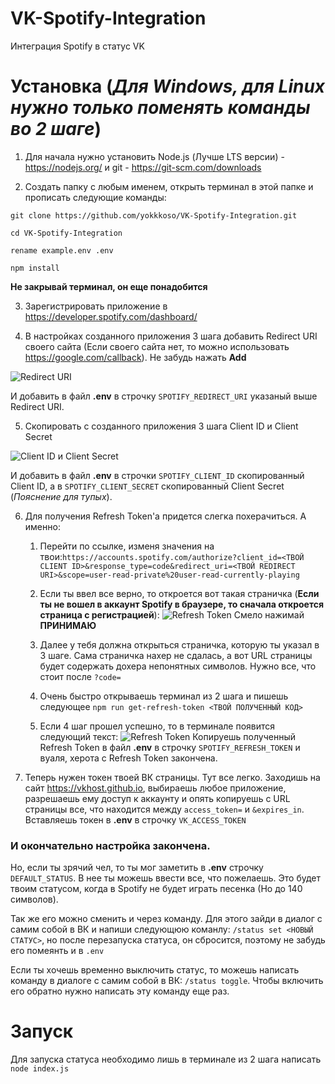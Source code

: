 # VK-Spotify-Integration
Интеграция Spotify в статус VK

# Установка (*Для Windows, для Linux нужно только поменять команды во 2 шаге*)
1. Для начала нужно установить Node.js (Лучше LTS версии) - https://nodejs.org/ и git - https://git-scm.com/downloads

2. Создать папку с любым именем, открыть терминал в этой папке и прописать следующие команды:

`git clone https://github.com/yokkkoso/VK-Spotify-Integration.git`

`cd VK-Spotify-Integration`

`rename example.env .env`

`npm install`

**Не закрывай терминал, он еще понадобится**

3. Зарегистрировать приложение в https://developer.spotify.com/dashboard/

4. В настройках созданного приложения 3 шага добавить Redirect URI своего сайта (Если своего сайта нет, то можно использовать https://google.com/callback). Не забудь нажать **Add**

![Redirect URI](https://sun9-14.userapi.com/impg/zkTtLoG34lbtHCIcz19FbO-9x4PhUo11gj_vPw/tbs2BqoEmCA.jpg?size=1918x979&quality=96&proxy=1&sign=b1d6262b8e41684fb7aa68e12d4e1332&type=album)

И добавить в файл **.env** в строчку `SPOTIFY_REDIRECT_URI` указаный выше Redirect URI.

5. Скопировать с созданного приложения 3 шага Client ID и Client Secret

![Client ID и Client Secret](https://sun9-24.userapi.com/impg/9ieDXq8SzaXMVV2mQ5_DxvczfEBNarv71mSwgQ/W5o7wto4pQ4.jpg?size=1918x979&quality=96&proxy=1&sign=230a35f52c57a0f82c9a8051bee021eb&type=album)

И добавить в файл **.env** в строчки `SPOTIFY_CLIENT_ID` скопированный Client ID, а в `SPOTIFY_CLIENT_SECRET` скопированный Client Secret (*Пояснение для тупых*).

6. Для получения Refresh Token'а придется слегка похерачиться. А именно:
    1. Перейти по ссылке, изменя значения на твои:`https://accounts.spotify.com/authorize?client_id=<ТВОЙ CLIENT ID>&response_type=code&redirect_uri=<ТВОЙ REDIRECT URI>&scope=user-read-private%20user-read-currently-playing`
    2. Если ты ввел все верно, то откроется вот такая страничка (**Если ты не вошел в аккаунт Spotify в браузере, то сначала откроется страница с регистрацией**):
    ![Refresh Token ](https://sun9-56.userapi.com/impg/YeTrzqCRaTTJVRRu3uwDhF8v-n4xCmg6nrx5Jw/HP9CgiIgjBw.jpg?size=1918x979&quality=96&proxy=1&sign=9d4eb0996013dc14e049f48057214363&type=album)
       Смело нажимай **ПРИНИМАЮ**
       
    3. Далее у тебя должна открыться страничка, которую ты указал в 3 шаге. Сама страничка нахер не сдалась, а вот URL страницы будет содержать дохера непонятных символов. Нужно все, что стоит после `?code=`
    4. Очень быстро открываешь терминал из 2 шага и пишешь следующее `npm run get-refresh-token <ТВОЙ ПОЛУЧЕННЫЙ КОД>`
    5. Если 4 шаг прошел успешно, то в терминале появится следующий текст:
    ![Refresh Token](https://sun9-4.userapi.com/impg/KEQwuWeZvDEPGxnamsWa2-HdFcSfDx4lqfTS8w/elaM0yBkoGg.jpg?size=1159x124&quality=96&proxy=1&sign=42355920320008451220218b2ec1e740&type=album)
    Копируешь полученный Refresh Token в файл **.env** в строчку `SPOTIFY_REFRESH_TOKEN` и вуаля, херота с Refresh Token закончена.


7. Теперь нужен токен твоей ВК страницы. Тут все легко. Заходишь на сайт https://vkhost.github.io, выбираешь любое приложение, разрешаешь ему доступ к аккаунту и опять копируешь с URL страницы все, что находится между `access_token=` и `&expires_in`. Вставляешь токен в **.env** в строчку `VK_ACCESS_TOKEN`

### И окончательно настройка закончена.
Но, если ты зрячий чел, то ты мог заметить в **.env** строчку `DEFAULT_STATUS`. В нее ты можешь ввести все, что пожелаешь. Это будет твоим статусом, когда в Spotify не будет играть песенка (Но до 140 символов). 

Так же его можно сменить и через команду. Для этого зайди в диалог с самим собой в ВК и напиши следующюю команлу: `/status set <НОВЫЙ СТАТУС>`, но после перезапуска статуса, он сбросится, поэтому не забудь его помеянть и в `.env`

Если ты хочешь временно выключить статус, то можешь написать команду в диалоге с самим собой в ВК: `/status toggle`. Чтобы включить его обратно нужно написать эту команду еще раз.

# Запуск
Для запуска статуса необходимо лишь в терминале из 2 шага написать `node index.js`
